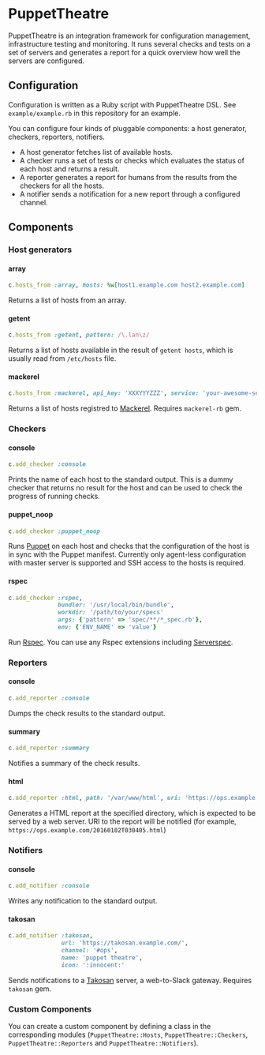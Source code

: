 # PuppetTheatre

PuppetTheatre is an integration framework for configuration management, infrastructure testing and monitoring.
It runs several checks and tests on a set of servers and generates a report for a quick overview how well the servers are configured.

## Configuration

Configuration is written as a Ruby script with PuppetTheatre DSL. See `example/example.rb` in this repository for an example.

You can configure four kinds of pluggable components: a host generator, checkers, reporters, notifiers.

- A host generator fetches list of available hosts.
- A checker runs a set of tests or checks which evaluates the status of each host and returns a result.
- A reporter generates a report for humans from the results from the checkers for all the hosts.
- A notifier sends a notification for a new report through a configured channel.

## Components

### Host generators
#### array

```ruby
c.hosts_from :array, hosts: %w[host1.example.com host2.example.com]
```

Returns a list of hosts from an array.

#### getent

```ruby
c.hosts_from :getent, pattern: /\.lan\z/
```

Returns a list of hosts available in the result of `getent hosts`, which is usually read from `/etc/hosts` file.

#### mackerel

```ruby
c.hosts_from :mackerel, api_key: 'XXXYYYZZZ', service: 'your-awesome-service'
```

Returns a list of hosts registred to [Mackerel](https://mackerel.io). Requires `mackerel-rb` gem.

### Checkers
#### console

```ruby
c.add_checker :console
```

Prints the name of each host to the standard output. This is a dummy checker that returns no result for the host and can be used to check the progress of running checks.

#### puppet\_noop

```ruby
c.add_checker :puppet_noop
```

Runs [Puppet](https://puppetlabs.com/puppet) on each host and checks that the configuration of the host is in sync with the Puppet manifest.
Currently only agent-less configuration with master server is supported and SSH access to the hosts is required.

#### rspec

```ruby
c.add_checker :rspec,
              bundler: '/usr/local/bin/bundle',
              workdir: '/path/to/your/specs'
              args: {'pattern' => 'spec/**/*_spec.rb'},
              env: {'ENV_NAME' => 'value'}
```

Run [Rspec](http://rspec.info). You can use any Rspec extensions including [Serverspec](http://serverspec.org/).

### Reporters
#### console

```ruby
c.add_reporter :console
```

Dumps the check results to the standard output.

#### summary

```ruby
c.add_reporter :summary
```

Notifies a summary of the check results.

#### html

```ruby
c.add_reporter :html, path: '/var/www/html', uri: 'https://ops.example.com/'
```

Generates a HTML report at the specified directory, which is expected to be served by a web server.
URI to the report will be notified (for example, `https://ops.example.com/20160102T030405.html`)

### Notifiers
#### console

```ruby
c.add_notifier :console
```

Writes any notification to the standard output.

#### takosan

```ruby
c.add_notifier :takosan,
               url: 'https://takosan.example.com/',
               channel: '#ops',
               name: 'puppet theatre',
               icon: ':innocent:'
```

Sends notifications to a [Takosan](https://github.com/kentaro/takosan) server, a web-to-Slack gateway. Requires `takosan` gem.

### Custom Components

You can create a custom component by defining a class in the corresponding modules (`PuppetTheatre::Hosts`, `PuppetTheatre::Checkers`, `PuppetTheatre::Reporters` and `PuppetTheatre::Notifiers`).
